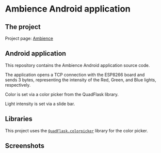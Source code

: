 # Ambience Android application

## The project

Project page: [Ambience](https://jeajjr.github.io/ambience/)

## Android application

This repository contains the Ambience Android application source code.

The application opens a TCP connection with the ESP8266 board and sends 3 bytes,
representing the intensity of the Red, Green, and Blue lights, respectively.

Color is set via a color picker from the QuadFlask library.

Light intensity is set via a slide bar.

## Libraries

This project uses the [`QuadFlask.colorpicker`](https://github.com/QuadFlask/colorpicker) 
library for the color picker.

## Screenshots
